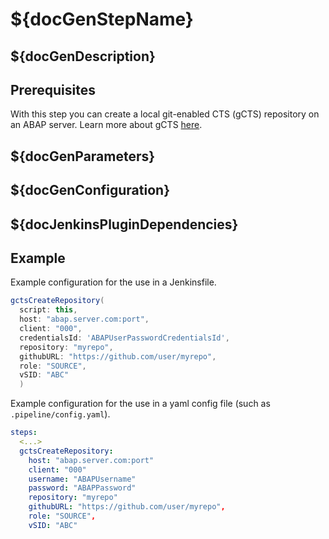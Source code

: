 # ${docGenStepName}

## ${docGenDescription}

## Prerequisites

With this step you can create a local git-enabled CTS (gCTS) repository on an ABAP server.
Learn more about gCTS [here](https://help.sap.com/viewer/4a368c163b08418890a406d413933ba7/201909.001/en-US/f319b168e87e42149e25e13c08d002b9.html).

## ${docGenParameters}

## ${docGenConfiguration}

## ${docJenkinsPluginDependencies}

## Example

Example configuration for the use in a Jenkinsfile.

```groovy
gctsCreateRepository(
  script: this,
  host: "abap.server.com:port",
  client: "000",
  credentialsId: 'ABAPUserPasswordCredentialsId',
  repository: "myrepo",
  githubURL: "https://github.com/user/myrepo",
  role: "SOURCE",
  vSID: "ABC"
  )
```

Example configuration for the use in a yaml config file (such as `.pipeline/config.yaml`).

```yaml
steps:
  <...>
  gctsCreateRepository:
    host: "abap.server.com:port"
    client: "000"
    username: "ABAPUsername"
    password: "ABAPPassword"
    repository: "myrepo"
    githubURL: "https://github.com/user/myrepo",
    role: "SOURCE",
    vSID: "ABC"
```
